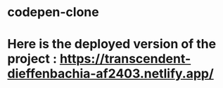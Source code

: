 # codepen-clone



# Here is the deployed version of the project : https://transcendent-dieffenbachia-af2403.netlify.app/
